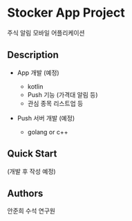 # Stocker App Project

주식 알림 모바일 어플리케이션

## Description

* App 개발 (예정)
  - kotlin
  - Push 기능 (가격대 알림 등)
  - 관심 종목 리스트업 등

* Push 서버 개발 (예정)
  - golang or c++

## Quick Start

(개발 후 작성 예정)

## Authors

안준희 수석 연구원

